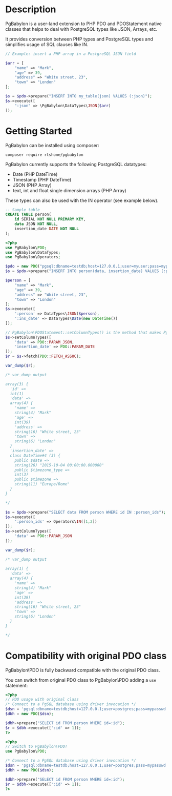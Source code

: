 Description
============

PgBabylon is a user-land extension to PHP PDO and PDOStatement native classes that helps to deal with PostgreSQL types
like JSON, Arrays, etc.

It provides conversion between PHP types and PostgreSQL types and simplifies usage of SQL clauses like IN.

```php
// Example: insert a PHP array in a PostgreSQL JSON field

$arr = [
    "name" => "Mark",
    "age" => 39,
    "address" => "White street, 23",
    "town" => "London"
];

$s = $pdo->prepare("INSERT INTO my_table(json) VALUES (:json)");
$s->execute([
    ":json" => \PgBabylon\DataTypes\JSON($arr)
]);
```

Getting Started
===============

PgBabylon can be installed using composer:

```
composer require rtshome/pgbabylon
```

PgBabylon currently supports the following PostgreSQL datatypes:

* Date (PHP DateTime)
* Timestamp (PHP DateTime)
* JSON (PHP Array)
* text, int and float single dimension arrays (PHP Array)

These types can also be used with the IN operator (see example below).

```SQL
-- Sample table
CREATE TABLE person(
    id SERIAL NOT NULL PRIMARY KEY,
    data JSON NOT NULL,
    insertion_date DATE NOT NULL
);
```

```php
<?php
use PgBabylon\PDO;
use PgBabylon\DataTypes;
use PgBabylon\Operators;

$pdo = new PDO("pgsql:dbname=testdb;host=127.0.0.1;user=myuser;pass=mypasswd");
$s = $pdo->prepare("INSERT INTO person(data, insertion_date) VALUES (:person, :ins_date) RETURNING *");

$person = [
    "name" => "Mark",
    "age" => 39,
    "address" => "White street, 23",
    "town" => "London"
];
$s->execute([
    ':person' => DataTypes\JSON($person),
    ':ins_date' => DataTypes\Date(new DateTime())
]);

// PgBabylon\PDOStatement::setColumnTypes() is the method that makes PgBabylon to recognize and convert from Pgsql types  
$s->setColumnTypes([
    'data' => PDO::PARAM_JSON,
    'insertion_date' => PDO::PARAM_DATE
]);
$r = $s->fetch(PDO::FETCH_ASSOC);

var_dump($r);

/* var_dump output

array(3) {
  'id' =>
  int(1)
  'data' =>
  array(4) {
    'name' =>
    string(4) "Mark"
    'age' =>
    int(39)
    'address' =>
    string(16) "White street, 23"
    'town' =>
    string(6) "London"
  }
  'insertion_date' =>
  class DateTime#4 (3) {
    public $date =>
    string(26) "2015-10-04 00:00:00.000000"
    public $timezone_type =>
    int(3)
    public $timezone =>
    string(11) "Europe/Rome"
  }
}

*/

$s = $pdo->prepare("SELECT data FROM person WHERE id IN :person_ids");
$s->execute([
    ':person_ids' => Operators\IN([1,2])
]);
$s->setColumnTypes([
    'data' => PDO::PARAM_JSON
]);

var_dump($r);

/* var_dump output
 
array(1) {
  'data' =>
  array(4) {
    'name' =>
    string(4) "Mark"
    'age' =>
    int(39)
    'address' =>
    string(16) "White street, 23"
    'town' =>
    string(6) "London"
  }
}

*/

```


Compatibility with original PDO class
===============

PgBabylon\PDO is fully backward compatible with the original PDO class.

You can switch from original PDO class to PgBabylon\PDO adding a `use` statement:
 
```php
<?php
// PDO usage with original class
/* Connect to a PgSQL database using driver invocation */
$dsn = 'pgsql:dbname=testdb;host=127.0.0.1;user=postgres;pass=mypasswd';
$dbh = new PDO($dsn);

$dbh->prepare("SELECT id FROM person WHERE id=:id");
$r = $dbh->execute([':id' => 1]);
?>
```

```php
<?php
// Switch to PgBabylon\PDO!
use PgBabylon\PDO;

/* Connect to a PgSQL database using driver invocation */
$dsn = 'pgsql:dbname=testdb;host=127.0.0.1;user=postgres;pass=mypasswd';
$dbh = new PDO($dsn);

$dbh->prepare("SELECT id FROM person WHERE id=:id");
$r = $dbh->execute([':id' => 1]);
?>
```
